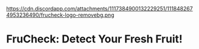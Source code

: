 https://cdn.discordapp.com/attachments/1117384900132229251/1118482674953236490/frucheck-logo-removebg.png

# FruCheck: Detect Your Fresh Fruit!
